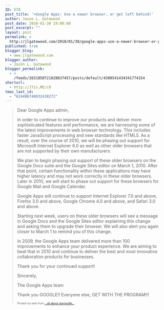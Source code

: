 ```yaml
---
ID: 578
post_title: '>Google Apps: Use a newer browser, or get left behind!'
author: Jason L. Gatewood
post_date: 2010-01-30 19:00:00
post_excerpt: ""
layout: post
permalink: >
  http://jlgatewood.com/2010/01/30/google-apps-use-a-newer-browser-or-get-left-behind/
published: true
blogger_blog:
  - www.jlgatewood.com
blogger_author:
  - Jason L. Gatewood
blogger_permalink:
  - >
    /feeds/2631850721828837457/posts/default/4308541434341774154
shorturl:
  - http://J7is.ME/c8
tmac_last_id:
  - "624406748032438272"
---
```

><div><div> <div>Dear Google Apps admin,​<p>    In order to continue to improve our products and deliver more sophisticated features and performance, we are harnessing some of the latest improvements in web browser technology.  This includes faster JavaScript processing and new standards like HTML5.  As a result, over the course of 2010, we will be phasing out support for Microsoft Internet Explorer 6.0 as well as other older browsers that are not supported by their own manufacturers.​</p><p>    We plan to begin phasing out support of these older browsers on the Google Docs suite and the Google Sites editor on March 1, 2010.  After that point, certain functionality within these applications may have higher latency and may not work correctly in these older browsers. Later in 2010, we will start to phase out support for these browsers for Google Mail and Google Calendar.​</p><p>    Google Apps will continue to support Internet Explorer 7.0 and above, Firefox 3.0 and above, Google Chrome 4.0 and above, and Safari 3.0 and above.​</p><p>    Starting next week, users on these older browsers will see a message in Google Docs and the Google Sites editor explaining this change and asking them to upgrade their browser.  We will also alert you again closer to March 1 to remind you of this change.​</p><p>    In 2009, the Google Apps team delivered more than 100 improvements to enhance your product experience.  We are aiming to beat that in 2010 and continue to deliver the best and most innovative collaboration products for businesses.​</p><p>    Thank you for your continued support!​</p><p>    Sincerely,​</p><p>    The Google Apps team</p></div> <p>Thank you GOOGLE!!  Everyone else, GET WITH THE PROGRAM!!!</p></div><p style="font-size: 9px;">  Posted via web from <a href="http://starrwulfe.info/google-apps-use-a-newer-browser-or-get-left-b">...all about starrwulfe...</a>  </p></div>